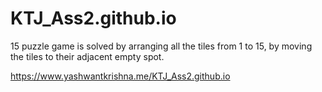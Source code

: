 # KTJ_Ass2.github.io
15 puzzle game is solved by arranging all the tiles from 1 to 15, by moving the tiles to their adjacent empty spot.

https://www.yashwantkrishna.me/KTJ_Ass2.github.io
